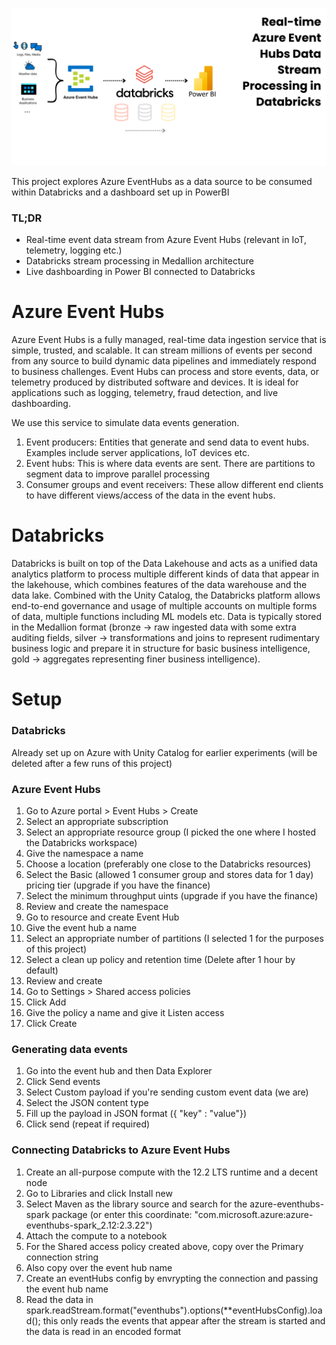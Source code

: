 ![Banner](./assets/featured-image.png)

This project explores Azure EventHubs as a data source to be consumed within Databricks and a dashboard set up in PowerBI

### TL;DR
- Real-time event data stream from Azure Event Hubs (relevant in IoT, telemetry, logging etc.)
- Databricks stream processing in Medallion architecture
- Live dashboarding in Power BI connected to Databricks

# Azure Event Hubs

Azure Event Hubs is a fully managed, real-time data ingestion service that is simple, trusted, and scalable. It can stream millions of events per second from any source to build dynamic data pipelines and immediately respond to business challenges. Event Hubs can process and store events, data, or telemetry produced by distributed software and devices. It is ideal for applications such as logging, telemetry, fraud detection, and live dashboarding.

We use this service to simulate data events generation.

1. Event producers: Entities that generate and send data to event hubs. Examples include server applications, IoT devices etc.
2. Event hubs: This is where data events are sent. There are partitions to segment data to improve parallel processing
3. Consumer groups and event receivers: These allow different end clients to have different views/access of the data in the event hubs.

# Databricks

Databricks is built on top of the Data Lakehouse and acts as a unified data analytics platform to process multiple different kinds of data that appear in the lakehouse, which combines features of the data warehouse and the data lake. Combined with the Unity Catalog, the Databricks platform allows end-to-end governance and usage of multiple accounts on multiple forms of data, multiple functions including ML models etc. Data is typically stored in the Medallion format (bronze -> raw ingested data with some extra auditing fields, silver -> transformations and joins to represent rudimentary business logic and prepare it in structure for basic business intelligence, gold -> aggregates representing finer business intelligence).

# Setup

### Databricks

Already set up on Azure with Unity Catalog for earlier experiments (will be deleted after a few runs of this project)

### Azure Event Hubs

1. Go to Azure portal > Event Hubs > Create
2. Select an appropriate subscription
3. Select an appropriate resource group (I picked the one where I hosted the Databricks workspace)
4. Give the namespace a name
5. Choose a location (preferably one close to the Databricks resources)
6. Select the Basic (allowed 1 consumer group and stores data for 1 day) pricing tier (upgrade if you have the finance)
7. Select the minimum throughput uints (upgrade if you have the finance)
8. Review and create the namespace
9. Go to resource and create Event Hub
10. Give the event hub a name
11. Select an appropriate number of partitions (I selected 1 for the purposes of this project)
12. Select a clean up policy and retention time (Delete after 1 hour by default)
13. Review and create
14. Go to Settings > Shared access policies
15. Click Add
16. Give the policy a name and give it Listen access
17. Click Create

### Generating data events

1. Go into the event hub and then Data Explorer
2. Click Send events
3. Select Custom payload if you're sending custom event data (we are)
4. Select the JSON content type
5. Fill up the payload in JSON format ({ "key" : "value"})
6. Click send (repeat if required)

### Connecting Databricks to Azure Event Hubs

1. Create an all-purpose compute with the 12.2 LTS runtime and a decent node
2. Go to Libraries and click Install new
3. Select Maven as the library source and search for the azure-eventhubs-spark package (or enter this coordinate: "com.microsoft.azure:azure-eventhubs-spark_2.12:2.3.22")
4. Attach the compute to a notebook
5. For the Shared access policy created above, copy over the Primary connection string
6. Also copy over the event hub name
7. Create an eventHubs config by envrypting the connection and passing the event hub name
8. Read the data in spark.readStream.format("eventhubs").options(\*\*eventHubsConfig).load(); this only reads the events that appear after the stream is started and the data is read in an encoded format
